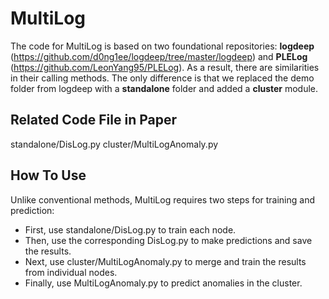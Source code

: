 # MultiLog 
 
The code for MultiLog is based on two foundational repositories: **logdeep** (https://github.com/d0ng1ee/logdeep/tree/master/logdeep) and **PLELog** (https://github.com/LeonYang95/PLELog). As a result, there are similarities in their calling methods. The only difference is that we replaced the demo folder from logdeep with a **standalone** folder and added a **cluster** module.

## Related Code File in Paper

standalone/DisLog.py
cluster/MultiLogAnomaly.py

## How To Use

Unlike conventional methods, MultiLog requires two steps for training and prediction:

- First, use standalone/DisLog.py to train each node.
- Then, use the corresponding DisLog.py to make predictions and save the results.
- Next, use cluster/MultiLogAnomaly.py to merge and train the results from individual nodes.
- Finally, use MultiLogAnomaly.py to predict anomalies in the cluster.